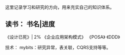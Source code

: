 这里记录学习和研究的方向，用来充实自己的知识体系。

读书：
书名|进度
----------------
《设计已死》| 2%
《企业应用架构模式》
《POSA》
《DDD》

技术：
mybits：研究异常，表关联，CQRS支持等等。

